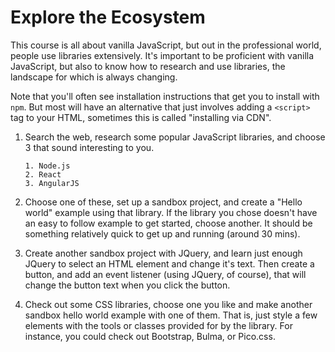 # Explore the Ecosystem

This course is all about vanilla JavaScript, but out in the professional world, people use libraries extensively. It's important to be proficient with vanilla JavaScript, but also to know how to research and use libraries, the landscape for which is always changing.

Note that you'll often see installation instructions that get you to install with `npm`. But most will have an alternative that just involves adding a `<script>` tag to your HTML, sometimes this is called "installing via CDN".

1. Search the web, research some popular JavaScript libraries, and choose 3 that sound interesting to you.

   ```text
   1. Node.js
   2. React
   3. AngularJS
   ```

2. Choose one of these, set up a sandbox project, and create a "Hello world" example using that library. If the library you chose doesn't have an easy to follow example to get started, choose another. It should be something relatively quick to get up and running (around 30 mins).

3. Create another sandbox project with JQuery, and learn just enough JQuery to select an HTML element and change it's text. Then create a button, and add an event listener (using JQuery, of course), that will change the button text when you click the button.

4. Check out some CSS libraries, choose one you like and make another sandbox hello world example with one of them. That is, just style a few elements with the tools or classes provided for by the library. For instance, you could check out Bootstrap, Bulma, or Pico.css.
